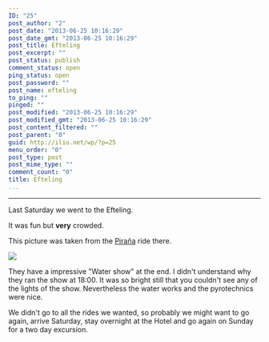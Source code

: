 ```yaml
---
ID: "25"
post_author: "2"
post_date: "2013-06-25 10:16:29"
post_date_gmt: "2013-06-25 10:16:29"
post_title: Efteling
post_excerpt: ""
post_status: publish
comment_status: open
ping_status: open
post_password: ""
post_name: efteling
to_ping: ""
pinged: ""
post_modified: "2013-06-25 10:16:29"
post_modified_gmt: "2013-06-25 10:16:29"
post_content_filtered: ""
post_parent: "0"
guid: http://iliu.net/wp/?p=25
menu_order: "0"
post_type: post
post_mime_type: ""
comment_count: "0"
title: Efteling
...
```

---

Last Saturday we went to the Efteling.

It was fun but <strong>very</strong> crowded.

This picture was taken from the
<a href="http://www.efteling.co.uk/EN/attractions/attractions-Piraa.html">Pira&ntilde;a</a>
ride there.

<img src="{{ site.url }}/img/2013/efteling_piranha.jpg" />


They have a impressive "Water show" at the end. I didn't understand why they ran the show at 18:00. It was so bright still that you couldn't see any of the lights of the show. Nevertheless the water works and the pyrotechnics were nice.

We didn't go to all the rides we wanted, so probably we might want to go again, arrive Saturday, stay overnight at the Hotel and go again on Sunday for a two day excursion.
